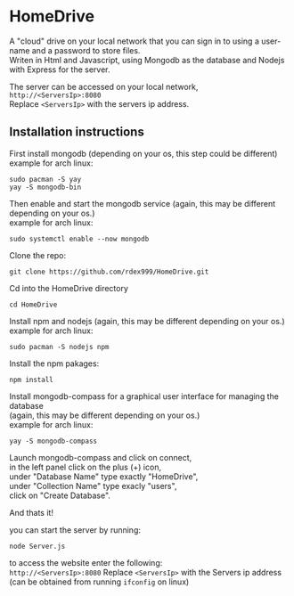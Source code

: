 # HomeDrive
A "cloud" drive on your local network that you can sign in to using a user-name and a password to store files.  
Writen in Html and Javascript, using Mongodb as the database and Nodejs with Express for the server.  
  
The server can be accessed on your local network, `http://<ServersIp>:8080`  
Replace `<ServersIp>` with the servers ip address.  

## Installation instructions
First install mongodb (depending on your os, this step could be different)  
example for arch linux:  
```
sudo pacman -S yay
yay -S mongodb-bin
```
Then enable and start the mongodb service (again, this may be different depending on your os.)  
example for arch linux:  
```
sudo systemctl enable --now mongodb
```

Clone the repo:  
```
git clone https://github.com/rdex999/HomeDrive.git
```

Cd into the HomeDrive directory  
```
cd HomeDrive
```

Install npm and nodejs (again, this may be different depending on your os.)  
example for arch linux:  
```
sudo pacman -S nodejs npm
```

Install the npm pakages:  
```
npm install
```

Install mongodb-compass for a graphical user interface for managing the database  
(again, this may be different depending on your os.)  
example for arch linux:  
```
yay -S mongodb-compass
```

Launch mongodb-compass and click on connect,  
in the left panel click on the plus (+) icon,  
under "Database Name" type exactly "HomeDrive",  
under "Collection Name" type exacly "users",  
click on "Create Database".  

And thats it!  

you can start the server by running:  
```
node Server.js
```

to access the website enter the following:  
`http://<ServersIp>:8080`
Replace `<ServersIp>` with the Servers ip address (can be obtained from running `ifconfig` on linux)  
